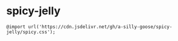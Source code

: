 # spicy-jelly

```
@import url('https://cdn.jsdelivr.net/gh/a-silly-goose/spicy-jelly/spicy.css');
```
